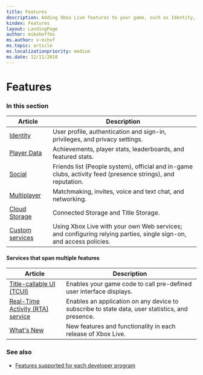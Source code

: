 ```yaml
---
title: Features
description: Adding Xbox Live features to your game, such as Identity, Social features, Achievements, Cloud Storage, and Multiplayer features; and configuring Custom services to use Xbox Live.
kindex: Features
layout: LandingPage
author: mikehoffms
ms.author: v-mihof
ms.topic: article
ms.localizationpriority: medium
ms.date: 12/11/2018
---
```


# Features


### In this section

| Article | Description |
|---------|-------------|
| [Identity](identity/live-identity-nav.md) | User profile, authentication and sign-in, privileges, and privacy settings. |
| [Player Data](player-data/live-playerdata-nav.md) | Achievements, player stats, leaderboards, and featured stats. |
| [Social](social/live-social-nav.md) | Friends list (People system), official and in-game clubs, activity feed (presence strings), and reputation. |
| [Multiplayer](multiplayer/live-multiplayer-nav.md) | Matchmaking, invites, voice and text chat, and networking. |
| [Cloud Storage](cloud-storage/live-cloud-storage-nav.md) | Connected Storage and Title Storage. |
| [Custom services](custom-services/live-custom-services-nav.md) | Using Xbox Live with your own Web services; and configuring relying parties, single sign-on, and access policies. |


#### Services that span multiple features

| Article | Description |
|---------|-------------|
| [Title-callable UI (TCUI)](tcui/live-tcui-nav.md) | Enables your game code to call pre-defined user interface displays. |
| [Real-Time Activity (RTA) service](rta/live-rta-nav.md) | Enables an application on any device to subscribe to state data, user statistics, and presence. |
| [What's New](whats-new/live-whats-new-nav.md) | New features and functionality in each release of Xbox Live. |


### See also

* [Features supported for each developer program](../get-started/join-dev-program/live-feature-comparison-table.md)
